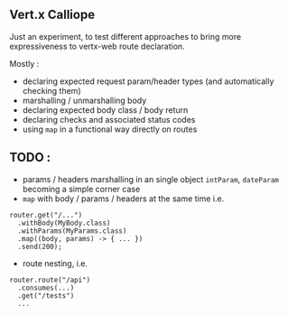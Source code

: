 ## Vert.x Calliope

Just an experiment, to test different approaches to bring more expressiveness to vertx-web route declaration.

Mostly :

- declaring expected request param/header types (and automatically checking them)
- marshalling / unmarshalling body
- declaring expected body class / body return
- declaring checks and associated status codes
- using `map` in a functional way directly on routes

## TODO : 

- params / headers marshalling in an single object `intParam`, `dateParam` becoming a simple corner case
- `map` with body / params / headers at the same time i.e. 
```
router.get("/...")
  .withBody(MyBody.class)
  .withParams(MyParams.class)
  .map((body, params) -> { ... })
  .send(200);
```
- route nesting, i.e.
```
router.route("/api")
  .consumes(...)
  .get("/tests")
  ...
```
